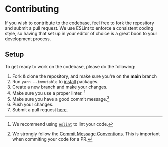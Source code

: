 # Contributing

If you wish to contribute to the codebase, feel free to fork the repository and submit a
pull request. We use ESLint to enforce a consistent coding style, so having that set up in your editor of choice
is a great boon to your development process.

## Setup

To get ready to work on the codebase, please do the following:

1. Fork & clone the repository, and make sure you're on the **main** branch
2. Run `yarn --immutable` to [install][] packages.
3. Create a new branch and make your changes.
4. Make sure you use a proper linter. [^lint]
5. Make sure you have a good commit message.[^commit]
6. Push your changes.
7. Submit a pull request [here][pr].

<!-- REFERENCES -->

[^lint]: We recommend using [`eslint`][eslint] to lint your code.

[^commit]: We strongly follow the [Commit Message Conventions][commit message conventions]. This is important when commiting your code for a PR.

<!-- LINKS -->

[install]: https://yarnpkg.com/getting-started/install
[pr]: https://github.com/Rygent/Elvia/pulls
[eslint]: https://eslint.org/
[commit message conventions]: https://conventionalcommits.org/en/v1.0.0/
